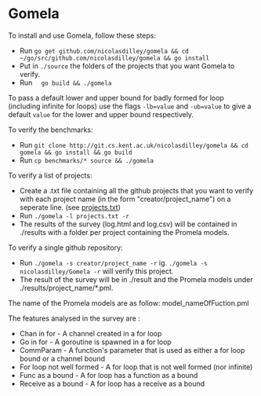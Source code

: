 # Gomela

To install and use Gomela, follow these steps:


* Run ```go get github.com/nicolasdilley/gomela && cd ~/go/src/github.com/nicolasdilley/gomela && go install```
* Put in ``` ./source ``` the folders of the projects that you want Gomela to verify.
* Run ```  go build && ./gomela```

To pass a default lower and upper bound for badly formed for loop (including infinite for loops)
use the flags ```-lb=value``` and ```-ub=value``` to give a default ```value``` for the lower and upper bound respectively.

To verify the benchmarks:

* Run  ```git clone http://git.cs.kent.ac.uk/nicolasdilley/gomela && cd gomela && go install && go build```
* Run  ```cp benchmarks/* source && ./gomela```

To verify a list of projects:

* Create a .txt file containing all the github projects that you want to verify with each project name (in the form "creator/project_name") on a seperate line. (see [projects.txt](https://www.github.com/nicolasdilley/Gomela/projects.txt))
* Run ```./gomela -l projects.txt -r```
* The results of the survey (log.html and log.csv) will be contained in ./results with a folder per project containing the Promela models.

To verify a single github repository:

* Run ```./gomela -s creator/project_name -r``` ig. ```./gomela -s nicolasdilley/Gomela -r``` will verify this project.
* The result of the survey will be in ./result and the Promela models under ./results/project_name/\*.pml.


The name of the Promela models are as follow: model_nameOfFuction.pml


The features analysed in the survey are :

* Chan in for - A channel created in a for loop
* Go in for - A goroutine is spawned in a for loop
* CommParam - A function's parameter that is used as either a for loop bound or a channel bound
* For loop not well formed - A for loop that is not well formed (nor infinite)
* Func as a bound - A for loop has a function as a bound
* Receive as a bound - A for loop has a receive as a bound
